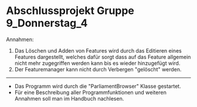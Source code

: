 # Abschlussprojekt Gruppe 9_Donnerstag_4
 
Annahmen:
1. Das Löschen und Adden von Features wird durch das Editieren eines Features dargestellt, welches dafür sorgt dass auf das Feature allgemein nicht mehr zugegriffen werden kann bis es wieder hinzugefügt wird.
2. Der Featuremanager kann nicht durch Verbergen "gelöscht" werden.

---

- Das Programm wird durch die "ParliamentBrowser" Klasse gestartet.
- Für eine Beschreibung aller Programmfunktionen und weiteren Annahmen soll man im Handbuch nachlesen.
